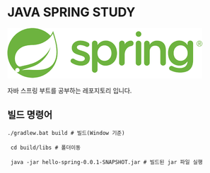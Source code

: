 # JAVA SPRING STUDY

![img_1.png](img_1.png)

자바 스프링 부트를 공부하는 레포지토리 입니다.

## 빌드 명령어
```shell
./gradlew.bat build # 빌드(Window 기준)
 
 cd build/libs # 폴더이동
 
 java -jar hello-spring-0.0.1-SNAPSHOT.jar # 빌드된 jar 파일 실행
```